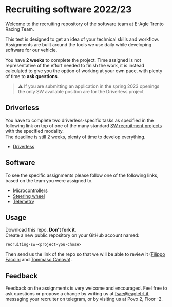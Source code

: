 # Recruiting software 2022/23

Welcome to the recruiting repository of the software team at E-Agle Trento Racing Team.

This test is designed to get an idea of your technical skills and workflow. Assignments are built around the tools we use daily while developing software for our vehicle.

You have **2 weeks** to complete the project. Time assigned is not representative of the effort needed to finish the work, it is instead calculated to give you the option of working at your own pace, with plenty of time to **ask questions**.

> ⚠️ If you are submitting an application in the spring 2023 openings the only SW available position are for the Driverless project

## Driverless

You have to complete two driverless-specific tasks as specified in the following link on top of one of the many standard [SW recruitment projects](#software) with the specified modality.  
The deadline is still 2 weeks, plenty of time to develop everything.

- [Driverless](./driverless/readme.md)

## Software

To see the specific assignments please follow one of the following links, based on the team you were assigned to.

- [Microcontrollers](./microcontrollers/readme.md)
- [Steering wheel](./steering_wheel/readme.md)
- [Telemetry](./telemetry/readme.md)

## Usage

Download this repo. **Don't fork it**.  
Create a new public repository on your GitHub account named:

~~~text
recruiting-sw-<project-you-chose>
~~~

Then send us the link of the repo so that we will be able to review it
 ([Filippo Faccini](https://github.com/Pippo98) and [Tommaso Canova](https://github.com/cannox227)).

## Feedback

Feedback on the assignments is very welcome and encouraged. Feel free to ask questions or propose a change by writing us at fsae@eagletrt.it, messaging your recruiter on telegram, or by visiting us at Povo 2, Floor -2.

